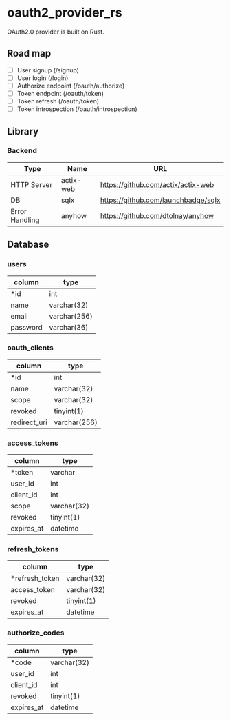 # oauth2_provider_rs
OAuth2.0 provider is built on Rust.

## Road map
- [ ] User signup (/signup)
- [ ] User login (/login)
- [ ] Authorize endpoint (/oauth/authorize)
- [ ] Token endpoint (/oauth/token)
- [ ] Token refresh (/oauth/token)
- [ ] Token introspection (/oauth/introspection)

## Library
### Backend
Type | Name | URL
---- | ---- | ----
HTTP Server | actix-web | https://github.com/actix/actix-web
DB | sqlx | https://github.com/launchbadge/sqlx
Error Handling | anyhow | https://github.com/dtolnay/anyhow

## Database

### users
column | type
---- | ----
*id | int
name | varchar(32)
email | varchar(256)
password | varchar(36)

### oauth_clients
column | type
---- | ----
*id | int
name | varchar(32)
scope | varchar(32)
revoked | tinyint(1)
redirect_uri | varchar(256)

### access_tokens
column | type
---- | ----
*token | varchar
user_id | int
client_id | int
scope | varchar(32)
revoked | tinyint(1)
expires_at | datetime

### refresh_tokens
column | type
---- | ----
*refresh_token | varchar(32)
access_token | varchar(32)
revoked | tinyint(1)
expires_at | datetime

### authorize_codes
column | type
---- | ----
*code | varchar(32)
user_id | int
client_id | int
revoked | tinyint(1)
expires_at | datetime
